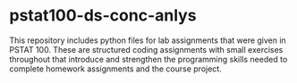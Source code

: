 # pstat100-ds-conc-anlys
This repository includes python files for lab assignments that were given in PSTAT 100. These are structured coding assignments with small exercises throughout that introduce and strengthen the programming skills needed to complete homework assignments and the course project.
